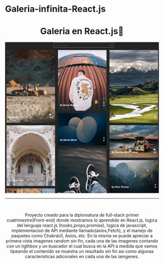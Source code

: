 # Galeria-infinita-React.js
<div align="center">
<h1 align="center">Galeria en React.js👋</h1>
</div>

<img src="./public/muestra.PNG">

<hr>
<br>
<p align="center">
Proyecto creado para la diplomatura de full-stack primer cuatrimestre(Front-end) donde mostramos lo aprendido en React.js, 
logica del lenguaje react.js (hooks,props,promise), logica de javascript, implementacion de APi mediante llamado(axios,Fetch),
y el manejo de paquetes como ChakraUI, Axios, etc.
En la misma se puede apreciar a primera vista imagenes random sin fin, cada una de las imagenes contando con un ligthbox y un buscador el cual busca en la API
a medida que vamos tipeando el contenido se muestra un resultado sin fin asi como algunas caracteristicas adiconales en cada una de las iamgenes. 

</p>
